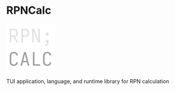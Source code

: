 # RPNCalc
![Extension Icon](https://github.com/AZMCode/rpncalc-code/raw/main/rpncalc_icon_dark.png)

TUI application, language, and runtime library for RPN calculation
